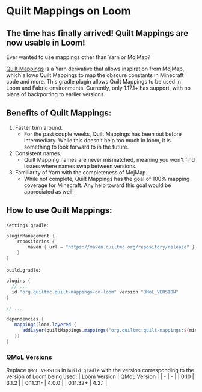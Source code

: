 # Quilt Mappings on Loom

## **The time has finally arrived! Quilt Mappings are now usable in Loom!**

Ever wanted to use mappings other than Yarn or MojMap? 

[Quilt Mappings](https://github.com/QuiltMC/quilt-mappings) is a Yarn derivative that allows inspiration from MojMap, which allows Quilt Mappings to map the obscure constants in Minecraft code and more. 
This gradle plugin allows Quilt Mappings to be used in Loom and Fabric environments. 
Currently, only 1.17.1+ has support, with no plans of backporting to earlier versions.

## **Benefits of Quilt Mappings:**
1. Faster turn around. 
   - For the past couple weeks, Quilt Mappings has been out before intermediary. While this doesn't help too much in loom, it is something to look forward to in the future.
2. Consistent names. 
   - Quilt Mapping names are never mismatched, meaning you won't find issues where names swap between versions.
3. Familiarity of Yarn with the completeness of MojMap. 
   - While not complete, Quilt Mappings has the goal of 100% mapping coverage for Minecraft. Any help toward this goal would be appreciated as well!

## **How to use Quilt Mappings:**

`settings.gradle`:
```groovy
pluginManagement {
    repositories {
        maven { url = "https://maven.quiltmc.org/repository/release" }
    }
}
```
`build.gradle`:
```groovy
plugins {
  // ...
  id "org.quiltmc.quilt-mappings-on-loom" version "QMoL_VERSION"
}

// ...

dependencies {
   mappings(loom.layered {
      addLayer(quiltMappings.mappings("org.quiltmc:quilt-mappings:${minecraft_version}+build.${project.quilt_mappings}:v2"))
   })
}
```
### QMoL Versions
Replace `QMoL_VERSION` in `build.gradle` with the version corresponding to the version of Loom being used:
| Loom Version | QMoL Version |
| - | - |
| 0.10 | 3.1.2 |
| 0.11.31- | 4.0.0 |
| 0.11.32+ | 4.2.1 |
